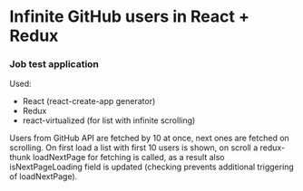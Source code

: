 # Infinite GitHub users in React + Redux
### Job test application

Used:
- React (react-create-app generator)
- Redux
- react-virtualized (for list with infinite scrolling)

Users from GitHub API are fetched by 10 at once, next ones are fetched on scrolling.
On first load a list with first 10 users is shown, on scroll a redux-thunk loadNextPage for fetching is called,
as a result also isNextPageLoading field is updated (checking prevents additional triggering of loadNextPage).

